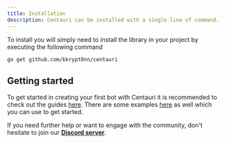 ```yaml
---
title: Installation
description: Centauri can be installed with a single line of command.
---
```


To install you will simply need to install the library in your project by executing the following command

```bash
go get github.com/kkrypt0nn/centauri
```

## Getting started

To get started in creating your first bot with Centauri it is recommended to check out the guides [here](/docs/category/guides). There are some examples [here](https://github.com/kkrypt0nn/centauri/tree/main/_examples) as well which you can use to get started.

If you need further help or want to engage with the community, don't hesitate to join our [**Discord server**](https://discord.gg/feA6ZGRgpw).